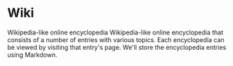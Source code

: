 # Wiki
Wikipedia-like online encyclopedia
Wikipedia-like online encyclopedia that consists of a number of entries with various topics. Each encyclopedia can be viewed by visiting that entry's page. We'll store the encyclopedia entries using Markdown.
